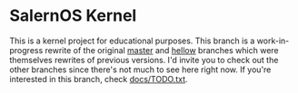 # SalernOS Kernel
This is a kernel project for educational purposes. This branch is a work-in-progress rewrite of the original [master](https://github.com/Alessandro-Salerno/SalernOS-Kernel/tree/glorious-2022) and [hellow](https://github.com/Alessandro-Salerno/SalernOS-Kernel/tree/hellow) branches which were themselves rewrites of previous versions.
I'd invite you to check out the other branches since there's not much to see here right now. If you're interested in this branch, check [docs/TODO.txt](https://github.com/Alessandro-Salerno/SalernOS-Kernel/blob/main/docs/TODO.txt).
